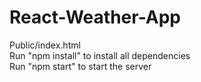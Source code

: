 # React-Weather-App   
Public/index.html   
Run "npm install" to install all dependencies    
Run "npm start" to start the server   
